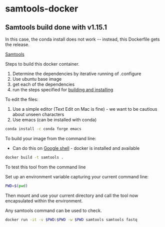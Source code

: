 # samtools-docker
## Samtools build done with v1.15.1

In this case, the conda install does not work -- instead, this Dockerfile gets the release.

[Samtools](http://www.htslib.org/download/)

Steps to build this docker container.
1. Determine the dependencies by iterative running of .configure
2. Use ubuntu base image
3. get each of the dependencies
4. run the steps specified for [building and installing](http://www.htslib.org/download/)

To edit the files:
1. Use a simple editor (Text Edit on Mac is fine) - we want to be cautious about unseen characters
2. Use emacs (can be installed with conda)
```bash
conda install -c conda forge emacs
```

To build your image from the command line:
* Can do this on [Google shell](https://shell.cloud.google.com) - docker is installed and available

```bash
docker build -t samtools .
```

To test this tool from the command line 

Set up an environment variable capturing your current command line:
```bash
PWD=$(pwd)
```

Then mount and use your current directory and call the tool now encapsulated within the environment.

Any samtools command can be used to check.

```bash
docker run -it -v $PWD:$PWD -w $PWD samtools samtools fastq
```
